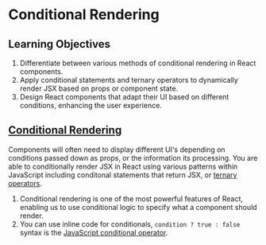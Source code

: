 # Conditional Rendering

## Learning Objectives

1. Differentiate between various methods of conditional rendering in React components.
2. Apply conditional statements and ternary operators to dynamically render JSX based on props or component state.
3. Design React components that adapt their UI based on different conditions, enhancing the user experience.

## <a href="https://react.dev/learn/conditional-rendering" target="_blank">Conditional Rendering</a>

Components will often need to display different UI's depending on conditions passed down as props, or the information its processing. You are able to conditionally render JSX in React using various patterns within JavaScript including conditonal statements that return JSX, or <a href="https://developer.mozilla.org/en-US/docs/Web/JavaScript/Reference/Operators/Conditional_operator" target="_blank">ternary operators</a>.

1. Conditional rendering is one of the most powerful features of React, enabling us to use conditional logic to specify what a component should render.
2. You can use inline code for conditionals, `condition ? true : false` syntax is the <a href="https://developer.mozilla.org/en-US/docs/Web/JavaScript/Reference/Operators/Conditional_Operator" target="_blank">JavaScript conditional operator</a>.

